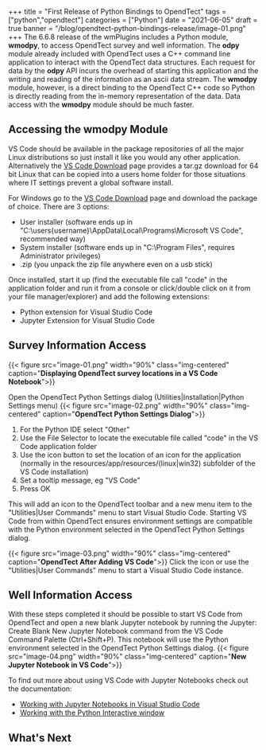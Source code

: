 +++
title = "First Release of Python Bindings to OpendTect"
tags = ["python","opendtect"]
categories = ["Python"]
date = "2021-06-05"
draft = true
banner = "/blog/opendtect-python-bindings-release/image-01.png"
+++
The 6.6.8 release of the wmPlugins includes a Python module, **wmodpy**, to access OpendTect survey and well information. The **odpy**
module already included with OpendTect uses a C++ command line application to interact with the OpendTect data structures. Each
request for data by the **odpy** API incurs the overhead of starting this application and the writing and reading of the information as
an ascii data stream. The **wmodpy** module, however, is a direct binding to the OpendTect C++ code so Python is directly reading from
the in-memory representation of the data. Data access with the **wmodpy** module should be much faster.
<!--more-->

## Accessing the wmodpy Module
VS Code should be available in the package repositories of all the major Linux distributions so just install it like you would
any other application. Alternatively the [VS Code Download](https://code.visualstudio.com/Download) page provides a tar.gz download
for 64 bit Linux that can be copied into a users home folder for those situations where IT settings prevent a global software install.

For Windows go to the [VS Code Download](https://code.visualstudio.com/Download) page and download the package of choice. There are 3 options:
- User installer (software ends up in "C:\users\{username}\AppData\Local\Programs\Microsoft VS Code", recommended way)
- System installer (software ends up in "C:\Program Files", requires Administrator privileges)
- .zip (you unpack the zip file anywhere even on a usb stick)

Once installed, start it up (find the executable file call "code" in the application folder and run it from a console or click/double click
on it from your file manager/explorer) and add the following extensions:
- Python extension for Visual Studio Code
- Jupyter Extension for Visual Studio Code

## Survey Information Access
{{< figure src="image-01.png"  width="90%" class="img-centered" caption="**Displaying OpendTect survey locations in a VS Code Notebook**">}}

Open the OpendTect Python Settings dialog (Utilities|Installation|Python Settings menu)
{{< figure src="image-02.png"  width="90%" class="img-centered" caption="**OpendTect Python Settings Dialog**">}}

1.  For the Python IDE select "Other"
2.  Use the File Selector to locate the executable file called "code" in the VS Code application folder
3.  Use the icon button to set the location of an icon for the application (normally in the resources/app/resources/(linux|win32) subfolder
of the VS Code installation)
4.  Set a tooltip message, eg "VS Code"
5.  Press OK

This will add an icon to the OpendTect toolbar and a new menu item to the "Utilities|User Commands" menu to start Visual Studio Code. Starting
VS Code from within OpendTect ensures environment settings are compatible with the Python environment selected in the OpendTect Python
Settings dialog.

{{< figure src="image-03.png"  width="90%" class="img-centered" caption="**OpendTect After Adding VS Code**">}}
Click the icon or use the "Utilities|User Commands" menu to start a Visual Studio Code instance.

## Well Information Access
With these steps completed it should be possible to start VS Code from OpendTect and open a new blank Jupyter notebook by running
the Jupyter: Create Blank New Jupyter Notebook command from the VS Code Command Palette (Ctrl+Shift+P). This notebook will use
the Python environment selected in the OpendTect Python Settings dialog.
{{< figure src="image-04.png"  width="90%" class="img-centered" caption="**New Jupyter Notebook in VS Code**">}}

To find out more about using VS Code with Jupyter Notebooks check out the documentation:
-  [Working with Jupyter Notebooks in Visual Studio Code](https://code.visualstudio.com/docs/python/jupyter-support)
-  [Working with the Python Interactive window](https://code.visualstudio.com/docs/python/jupyter-support-py)



## What's Next
